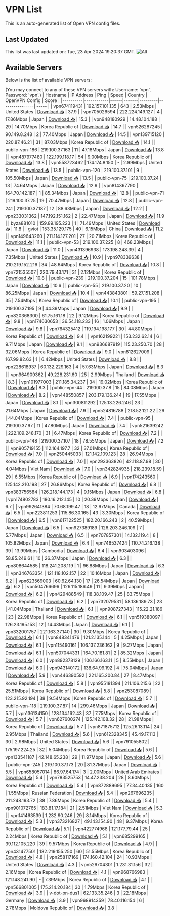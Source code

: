 # VPN List

This is an auto-generated list of Open VPN config files.

## Last Updated

This list was last updated on: Tue, 23 Apr 2024 19:20:37 GMT.
![Alt](https://repobeats.axiom.co/api/embed/186b98318ef1479477931607c1ad7d823f12451f.svg "Repobeats analytics image")

## Available Servers

Below is the list of available VPN servers:

(You may connect to any of these VPN servers with: Username: 'vpn', Password: 'vpn'.)
| Hostname | IP Address | Ping | Speed | Country | OpenVPN Config | Score |
|----------|------------|------|-------|---------|----------------| ----- |
| vpn674119431 | 192.157.101.135 | 643 | 2.53Mbps | United States | [Download 📥](./configs/server_0_US.ovpn) | 37.9 |
| vpn705026594 | 222.224.149.127 | 4 | 17.86Mbps | Japan | [Download 📥](./configs/server_1_JP.ovpn) | 15.3 |
| vpn948180929 | 14.48.104.188 | 29 | 14.70Mbps | Korea Republic of | [Download 📥](./configs/server_2_KR.ovpn) | 14.7 |
| vpn526287245 | 90.149.8.248 | 2 | 77.40Mbps | Japan | [Download 📥](./configs/server_3_JP.ovpn) | 14.5 |
| vpn139715120 | 220.87.46.21 | 31 | 87.03Mbps | Korea Republic of | [Download 📥](./configs/server_4_KR.ovpn) | 14.1 |
| public-vpn-186 | 219.100.37.163 | 11 | 47.18Mbps | Japan | [Download 📥](./configs/server_5_JP.ovpn) | 13.8 |
| vpn487977480 | 122.199.118.17 | 54 | 9.00Mbps | Korea Republic of | [Download 📥](./configs/server_6_KR.ovpn) | 13.8 |
| vpn558723462 | 174.174.8.150 | - | 2.99Mbps | United States | [Download 📥](./configs/server_7_US.ovpn) | 13.5 |
| public-vpn-120 | 219.100.37.101 | 9 | 105.50Mbps | Japan | [Download 📥](./configs/server_8_JP.ovpn) | 13.5 |
| public-vpn-75 | 219.100.37.24 | 13 | 74.64Mbps | Japan | [Download 📥](./configs/server_9_JP.ovpn) | 12.9 |
| vpn814367790 | 164.70.142.187 | 1 | 85.34Mbps | Japan | [Download 📥](./configs/server_10_JP.ovpn) | 12.8 |
| public-vpn-71 | 219.100.37.25 | 19 | 70.47Mbps | Japan | [Download 📥](./configs/server_11_JP.ovpn) | 12.8 |
| public-vpn-241 | 219.100.37.187 | 12 | 88.63Mbps | Japan | [Download 📥](./configs/server_12_JP.ovpn) | 12.2 |
| vpn233031362 | 147.192.151.162 | 2 | 22.47Mbps | Japan | [Download 📥](./configs/server_13_JP.ovpn) | 11.9 |
| byza881010 | 159.89.195.223 | 1 | 71.49Mbps | United States | [Download 📥](./configs/server_14_US.ovpn) | 11.8 |
| gviot | 153.35.129.175 | 40 | 6.15Mbps | China | [Download 📥](./configs/server_15_CN.ovpn) | 11.2 |
| vpn149643260 | 211.114.127.201 | 27 | 20.71Mbps | Korea Republic of | [Download 📥](./configs/server_16_KR.ovpn) | 11.1 |
| public-vpn-53 | 219.100.37.225 | 8 | 468.23Mbps | Japan | [Download 📥](./configs/server_17_JP.ovpn) | 11.0 |
| vpn431396938 | 173.198.248.39 | 4 | 7.35Mbps | United States | [Download 📥](./configs/server_18_US.ovpn) | 10.9 |
| vpn978339638 | 210.219.152.216 | 34 | 48.64Mbps | Korea Republic of | [Download 📥](./configs/server_19_KR.ovpn) | 10.8 |
| vpn721535507 | 220.79.43.171 | 31 | 2.12Mbps | Korea Republic of | [Download 📥](./configs/server_20_KR.ovpn) | 10.8 |
| public-vpn-239 | 219.100.37.204 | 15 | 101.78Mbps | Japan | [Download 📥](./configs/server_21_JP.ovpn) | 10.6 |
| public-vpn-55 | 219.100.37.20 | 10 | 86.25Mbps | Japan | [Download 📥](./configs/server_22_JP.ovpn) | 10.4 |
| vpn443843801 | 59.27.151.208 | 35 | 7.54Mbps | Korea Republic of | [Download 📥](./configs/server_23_KR.ovpn) | 10.1 |
| public-vpn-195 | 219.100.37.195 | 9 | 44.39Mbps | Japan | [Download 📥](./configs/server_24_JP.ovpn) | 9.9 |
| vpn820368300 | 61.75.161.18 | 22 | 9.12Mbps | Korea Republic of | [Download 📥](./configs/server_25_KR.ovpn) | 9.8 |
| vpn174630653 | 36.54.118.233 | 16 | 1.06Mbps | Japan | [Download 📥](./configs/server_26_JP.ovpn) | 9.8 |
| vpn764325412 | 119.194.198.177 | 30 | 44.80Mbps | Korea Republic of | [Download 📥](./configs/server_27_KR.ovpn) | 9.4 |
| vpn162199221 | 153.232.62.14 | 6 | 9.71Mbps | Japan | [Download 📥](./configs/server_28_JP.ovpn) | 9.1 |
| vpn936687919 | 115.23.250.70 | 28 | 32.06Mbps | Korea Republic of | [Download 📥](./configs/server_29_KR.ovpn) | 9.0 |
| vpn812627009 | 167.99.82.63 | 1 | 6.42Mbps | United States | [Download 📥](./configs/server_30_US.ovpn) | 8.8 |
| vpn228618937 | 60.132.229.163 | 4 | 57.63Mbps | Japan | [Download 📥](./configs/server_31_JP.ovpn) | 8.3 |
| vpn964909362 | 49.228.231.60 | 25 | 2.99Mbps | Thailand | [Download 📥](./configs/server_32_TH.ovpn) | 8.3 |
| vpn101977003 | 211.185.34.237 | 34 | 19.02Mbps | Korea Republic of | [Download 📥](./configs/server_33_KR.ovpn) | 8.3 |
| public-vpn-44 | 219.100.37.8 | 15 | 84.08Mbps | Japan | [Download 📥](./configs/server_34_JP.ovpn) | 8.2 |
| vpn448550857 | 203.179.136.244 | 19 | 17.55Mbps | Japan | [Download 📥](./configs/server_35_JP.ovpn) | 8.1 |
| vpn300811292 | 125.13.226.246 | 23 | 21.64Mbps | Japan | [Download 📥](./configs/server_36_JP.ovpn) | 7.9 |
| vpn524816788 | 218.52.121.22 | 29 | 44.04Mbps | Korea Republic of | [Download 📥](./configs/server_37_KR.ovpn) | 7.4 |
| public-vpn-95 | 219.100.37.97 | 11 | 47.80Mbps | Japan | [Download 📥](./configs/server_38_JP.ovpn) | 7.4 |
| vpn521639242 | 222.109.248.170 | 31 | 6.47Mbps | Korea Republic of | [Download 📥](./configs/server_39_KR.ovpn) | 7.2 |
| public-vpn-148 | 219.100.37.107 | 18 | 78.55Mbps | Japan | [Download 📥](./configs/server_40_JP.ovpn) | 7.2 |
| vpn905719155 | 112.164.197.7 | 32 | 37.01Mbps | Korea Republic of | [Download 📥](./configs/server_41_KR.ovpn) | 7.0 |
| vpn250445033 | 121.142.109.123 | 28 | 26.94Mbps | Korea Republic of | [Download 📥](./configs/server_42_KR.ovpn) | 7.0 |
| vpn293363826 | 42.118.87.98 | 30 | 4.04Mbps | Viet Nam | [Download 📥](./configs/server_43_VN.ovpn) | 7.0 |
| vpn342824935 | 218.239.18.59 | 29 | 6.55Mbps | Korea Republic of | [Download 📥](./configs/server_44_KR.ovpn) | 6.9 |
| vpn174243560 | 125.142.210.198 | 27 | 26.86Mbps | Korea Republic of | [Download 📥](./configs/server_45_KR.ovpn) | 6.8 |
| vpn383756584 | 126.218.144.173 | 4 | 9.15Mbps | Japan | [Download 📥](./configs/server_46_JP.ovpn) | 6.8 |
| vpn174802783 | 180.16.212.145 | 10 | 20.39Mbps | Japan | [Download 📥](./configs/server_47_JP.ovpn) | 6.7 |
| vpn992641384 | 70.68.199.47 | 18 | 12.97Mbps | Canada | [Download 📥](./configs/server_48_CA.ovpn) | 6.5 |
| vpn223811253 | 115.86.30.165 | 43 | 3.30Mbps | Korea Republic of | [Download 📥](./configs/server_49_KR.ovpn) | 6.5 |
| vpn617122525 | 182.20.166.243 | 2 | 40.59Mbps | Japan | [Download 📥](./configs/server_50_JP.ovpn) | 6.5 |
| vpn927389189 | 126.203.246.109 | 7 | 5.77Mbps | Japan | [Download 📥](./configs/server_51_JP.ovpn) | 6.5 |
| vpn707857301 | 14.132.119.4 | 8 | 105.82Mbps | Japan | [Download 📥](./configs/server_52_JP.ovpn) | 6.4 |
| vpn746537424 | 110.74.216.138 | 39 | 13.99Mbps | Cambodia | [Download 📥](./configs/server_53_KH.ovpn) | 6.4 |
| vpn903403096 | 58.85.249.61 | 10 | 26.37Mbps | Japan | [Download 📥](./configs/server_54_JP.ovpn) | 6.3 |
| vpn808644585 | 118.241.208.119 | 1 | 96.88Mbps | Japan | [Download 📥](./configs/server_55_JP.ovpn) | 6.3 |
| vpn346763354 | 121.118.102.157 | 22 | 10.16Mbps | Japan | [Download 📥](./configs/server_56_JP.ovpn) | 6.2 |
| vpn623569003 | 60.62.64.130 | 17 | 26.54Mbps | Japan | [Download 📥](./configs/server_57_JP.ovpn) | 6.2 |
| vpn504766696 | 126.115.186.49 | 11 | 9.39Mbps | Japan | [Download 📥](./configs/server_58_JP.ovpn) | 6.2 |
| vpn429488549 | 118.38.109.47 | 25 | 83.75Mbps | Korea Republic of | [Download 📥](./configs/server_59_KR.ovpn) | 6.2 |
| vpn732079531 | 58.136.189.73 | 23 | 41.04Mbps | Thailand | [Download 📥](./configs/server_60_TH.ovpn) | 6.1 |
| vpn908727343 | 115.22.21.186 | 23 | 22.98Mbps | Korea Republic of | [Download 📥](./configs/server_61_KR.ovpn) | 6.1 |
| vpn519380097 | 126.23.195.153 | 12 | 14.43Mbps | Japan | [Download 📥](./configs/server_62_JP.ovpn) | 6.1 |
| vpn332001757 | 221.163.37.140 | 30 | 9.30Mbps | Korea Republic of | [Download 📥](./configs/server_63_KR.ovpn) | 6.1 |
| vpn848341476 | 121.2.135.144 | 5 | 4.25Mbps | Japan | [Download 📥](./configs/server_64_JP.ovpn) | 6.1 |
| vpn115490161 | 106.137.236.162 | 9 | 9.27Mbps | Japan | [Download 📥](./configs/server_65_JP.ovpn) | 6.1 |
| vpn507044331 | 164.70.181.81 | 2 | 85.32Mbps | Japan | [Download 📥](./configs/server_66_JP.ovpn) | 6.0 |
| vpn892378129 | 106.166.163.11 | 5 | 8.55Mbps | Japan | [Download 📥](./configs/server_67_JP.ovpn) | 6.0 |
| vpn943140172 | 138.64.99.192 | 4 | 75.04Mbps | Japan | [Download 📥](./configs/server_68_JP.ovpn) | 5.9 |
| vpn446390592 | 221.165.200.84 | 27 | 8.47Mbps | Korea Republic of | [Download 📥](./configs/server_69_KR.ovpn) | 5.8 |
| vpn955181394 | 211.106.215.6 | 22 | 25.51Mbps | Korea Republic of | [Download 📥](./configs/server_70_KR.ovpn) | 5.8 |
| vpn253087089 | 123.215.92.194 | 38 | 9.54Mbps | Korea Republic of | [Download 📥](./configs/server_71_KR.ovpn) | 5.7 |
| public-vpn-118 | 219.100.37.87 | 14 | 299.46Mbps | Japan | [Download 📥](./configs/server_72_JP.ovpn) | 5.7 |
| vpn136134150 | 128.134.162.43 | 37 | 7.75Mbps | Korea Republic of | [Download 📥](./configs/server_73_KR.ovpn) | 5.7 |
| vpn627600274 | 125.142.108.32 | 28 | 21.98Mbps | Korea Republic of | [Download 📥](./configs/server_74_KR.ovpn) | 5.7 |
| vpn871875712 | 125.26.13.114 | 24 | 2.95Mbps | Thailand | [Download 📥](./configs/server_75_TH.ovpn) | 5.6 |
| vpn612328345 | 45.49.17.113 | 30 | 2.98Mbps | United States | [Download 📥](./configs/server_76_US.ovpn) | 5.6 |
| vpn791055802 | 175.197.224.25 | 32 | 5.04Mbps | Korea Republic of | [Download 📥](./configs/server_77_KR.ovpn) | 5.6 |
| vpn133541187 | 42.148.65.238 | 29 | 11.97Mbps | Japan | [Download 📥](./configs/server_78_JP.ovpn) | 5.6 |
| public-vpn-245 | 219.100.37.173 | 20 | 81.37Mbps | Japan | [Download 📥](./configs/server_79_JP.ovpn) | 5.5 |
| vpn658057014 | 86.97.64.174 | 3 | 2.00Mbps | United Arab Emirates | [Download 📥](./configs/server_80_AE.ovpn) | 5.4 |
| vpn783525753 | 14.47.238.204 | 28 | 8.60Mbps | Korea Republic of | [Download 📥](./configs/server_81_KR.ovpn) | 5.4 |
| vpn872889695 | 77.34.40.135 | 160 | 1.55Mbps | Russian Federation | [Download 📥](./configs/server_82_RU.ovpn) | 5.4 |
| vpn267696235 | 211.248.193.72 | 38 | 7.86Mbps | Korea Republic of | [Download 📥](./configs/server_83_KR.ovpn) | 5.4 |
| vpn901072765 | 183.81.17.184 | 21 | 2.51Mbps | Viet Nam | [Download 📥](./configs/server_84_VN.ovpn) | 5.3 |
| vpn141463539 | 1.232.90.246 | 29 | 8.14Mbps | Korea Republic of | [Download 📥](./configs/server_85_KR.ovpn) | 5.3 |
| vpn373216827 | 49.143.154.90 | 48 | 9.37Mbps | Korea Republic of | [Download 📥](./configs/server_86_KR.ovpn) | 5.1 |
| vpn422774968 | 121.177.79.44 | 25 | 2.24Mbps | Korea Republic of | [Download 📥](./configs/server_87_KR.ovpn) | 5.1 |
| vpn685299165 | 39.112.105.220 | 39 | 9.57Mbps | Korea Republic of | [Download 📥](./configs/server_88_KR.ovpn) | 4.9 |
| vpn431477501 | 182.219.155.250 | 60 | 51.55Mbps | Korea Republic of | [Download 📥](./configs/server_89_KR.ovpn) | 4.8 |
| vpn258117169 | 174.160.42.104 | 24 | 10.93Mbps | United States | [Download 📥](./configs/server_90_US.ovpn) | 4.3 |
| vpn529704301 | 1.231.31.156 | 32 | 2.16Mbps | Korea Republic of | [Download 📥](./configs/server_91_KR.ovpn) | 4.1 |
| vpn968766983 | 121.148.241.90 | - | 7.39Mbps | Korea Republic of | [Download 📥](./configs/server_92_KR.ovpn) | 4.1 |
| vpn566801005 | 175.214.20.184 | 30 | 1.79Mbps | Korea Republic of | [Download 📥](./configs/server_93_KR.ovpn) | 3.9 |
| v-dot-pn-dus1 | 62.133.35.246 | 3 | 22.18Mbps | Germany | [Download 📥](./configs/server_94_DE.ovpn) | 3.9 |
| vpn968914359 | 78.40.116.154 | 6 | 2.78Mbps | Moldova Republic of | [Download 📥](./configs/server_95_MD.ovpn) | 3.8 |
